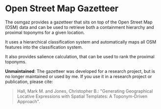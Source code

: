 # Open Street Map Gazetteer

The osmgaz provides a gazetteer that sits on top of the Open Street Map (OSM) data and can be used to retrieve both a containment hierarchy and proximal toponyms for a given location.

It uses a hierarchical classification system and automatically maps all OSM features into the classification system.

It also provides salience calculation, that can be used to rank the proximal toponyms.

**Unmaintained**: The gazetteer was developed for a research project, but is no longer maintained or used by me. If you use it in a research project or publication, please cite:

> Hall, Mark M. and Jones, Christopher B.: "Generating Geographical Locative Expressions with  Spatial Templates: A Toponym-Driven Approach".
